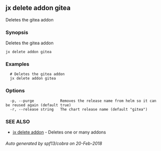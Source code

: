 ## jx delete addon gitea

Deletes the gitea addon

### Synopsis


Deletes the gitea addon

```
jx delete addon gitea
```

### Examples

```
  # Deletes the gitea addon
  jx delete addon gitea
```

### Options

```
  -p, --purge            Removes the release name from helm so it can be reused again (default true)
  -r, --release string   The chart release name (default "gitea")
```

### SEE ALSO
* [jx delete addon](jx_delete_addon.md)	 - Deletes one or many addons

###### Auto generated by spf13/cobra on 20-Feb-2018
